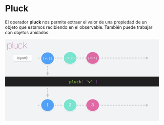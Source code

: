 # Pluck

El operador __pluck__ nos permite extraer el valor de una propiedad de un objeto que estamos recibiendo en el observable. También puede trabajar con objetos anidados

![pluck](./../imgs/pluck.png "pluck")
